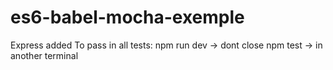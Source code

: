 # es6-babel-mocha-exemple
Express added
To pass in all tests:
npm run dev -> dont close
npm test -> in another terminal
